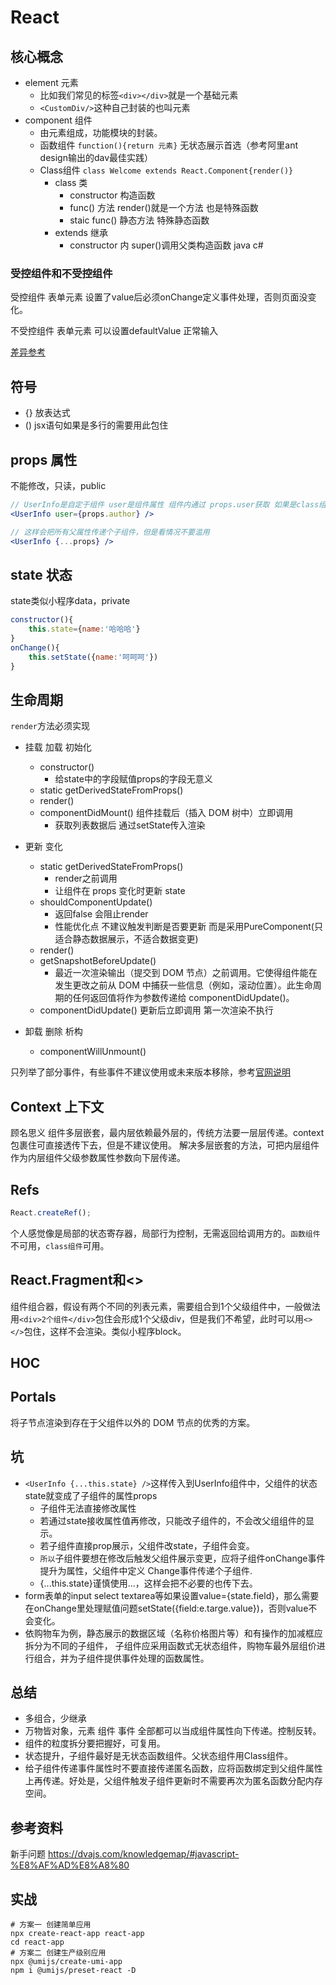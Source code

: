 # React

## 核心概念

- element 元素
  - 比如我们常见的标签`<div></div>`就是一个基础元素
  - `<CustomDiv/>`这种自己封装的也叫元素
- component 组件
  - 由元素组成，功能模块的封装。
  - 函数组件 `function(){return 元素}` 无状态展示首选（参考阿里ant design输出的dav最佳实践）
  - Class组件 `class Welcome extends React.Component{render()}`
    - class 类
      - constructor 构造函数
      - func() 方法 render()就是一个方法 也是特殊函数
      - staic func() 静态方法 特殊静态函数
    - extends 继承
      - constructor 内 super()调用父类构造函数 java c#

### 受控组件和不受控组件

受控组件 表单元素 设置了value后必须onChange定义事件处理，否则页面没变化。

不受控组件 表单元素 可以设置defaultValue 正常输入

[差异参考](https://goshakkk.name/controlled-vs-uncontrolled-inputs-react/)

## 符号

- {} 放表达式
- () jsx语句如果是多行的需要用此包住

## props 属性

不能修改，只读，public

```jsx
// UserInfo是自定于组件 user是组件属性 组件内通过 props.user获取 如果是class组件则使用this.props.user
<UserInfo user={props.author} />

// 这样会把所有父属性传递个子组件，但是看情况不要滥用
<UserInfo {...props} />
```

## state 状态

state类似小程序data，private

```jsx
constructor(){
    this.state={name:'哈哈哈'}
}
onChange(){
    this.setState({name:'呵呵呵'})
}
```

## 生命周期

`render`方法必须实现

- 挂载 加载 初始化
  - constructor()
    - 给state中的字段赋值props的字段无意义
  - static getDerivedStateFromProps()
  - render()
  - componentDidMount() 组件挂载后（插入 DOM 树中）立即调用
    - 获取列表数据后 通过setState传入渲染

- 更新 变化
  - static getDerivedStateFromProps()
    - render之前调用
    - 让组件在 props 变化时更新 state
  - shouldComponentUpdate()
    - 返回false 会阻止render
    - 性能优化点 不建议触发判断是否要更新 而是采用PureComponent(只适合静态数据展示，不适合数据变更)
  - render()
  - getSnapshotBeforeUpdate()
    - 最近一次渲染输出（提交到 DOM 节点）之前调用。它使得组件能在发生更改之前从 DOM 中捕获一些信息（例如，滚动位置）。此生命周期的任何返回值将作为参数传递给 componentDidUpdate()。
  - componentDidUpdate() 更新后立即调用 第一次渲染不执行

- 卸载 删除 析构
  - componentWillUnmount()

只列举了部分事件，有些事件不建议使用或未来版本移除，参考[官网说明](https://zh-hans.reactjs.org/docs/state-and-lifecycle.htmlhttps://zh-hans.reactjs.org/docs/state-and-lifecycle.html)

## Context 上下文

顾名思义 组件多层嵌套，最内层依赖最外层的，传统方法要一层层传递。context包裹住可直接透传下去，但是不建议使用。
解决多层嵌套的方法，可把内层组件作为内层组件父级参数属性参数向下层传递。

## Refs

```js
React.createRef();
```

个人感觉像是局部的状态寄存器，局部行为控制，无需返回给调用方的。`函数组件`不可用，`class组件`可用。


## React.Fragment和<>

组件组合器，假设有两个不同的列表元素，需要组合到1个父级组件中，一般做法用`<div>2个组件</div>`包住会形成1个父级div，但是我们不希望，此时可以用`<></>`包住，这样不会渲染。类似小程序block。

## HOC

## Portals

将子节点渲染到存在于父组件以外的 DOM 节点的优秀的方案。

## 坑

- `<UserInfo {...this.state} />`这样传入到UserInfo组件中，父组件的状态state就变成了子组件的属性props
  - 子组件无法直接修改属性
  - 若通过state接收属性值再修改，只能改子组件的，不会改父组组件的显示。
  - 若子组件直接prop展示，父组件改state，子组件会变。
  - `所以`子组件要想在修改后触发父组件展示变更，应将子组件onChange事件提升为属性，父组件中定义
  Change事件传递个子组件.
  - {...this.state}谨慎使用...，这样会把不必要的也传下去。
- form表单的input select textarea等如果设置value={state.field}，那么需要在onChange里处理赋值问题setState({field:e.targe.value})，否则value不会变化。
- 依购物车为例，静态展示的数据区域（名称价格图片等）和有操作的加减框应拆分为不同的子组件，
子组件应采用函数式无状态组件，购物车最外层组价进行组合，并为子组件提供事件处理的函数属性。

## 总结

- 多组合，少继承
- 万物皆对象，元素 组件 事件 全部都可以当成组件属性向下传递。控制反转。
- 组件的粒度拆分要把握好，可复用。
- 状态提升，子组件最好是无状态函数组件。父状态组件用Class组件。
- 给子组件传递事件属性时不要直接传递匿名函数，应将函数绑定到父组件属性上再传递。好处是，父组件触发子组件更新时不需要再次为匿名函数分配内存空间。

## 参考资料

新手问题 https://dvajs.com/knowledgemap/#javascript-%E8%AF%AD%E8%A8%80

## 实战

```shell
# 方案一 创建简单应用
npx create-react-app react-app
cd react-app
# 方案二 创建生产级别应用
npx @umijs/create-umi-app
npm i @umijs/preset-react -D
```